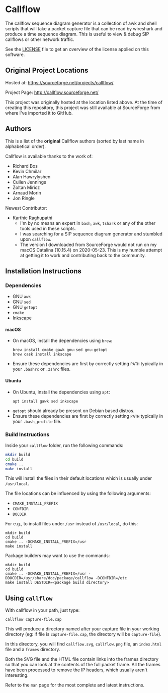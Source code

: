 # Callflow

The callflow sequence diagram generator is a collection of awk and shell scripts that will take a packet capture file that can be read by wireshark and produce a time sequence diagram. This is useful to view & debug SIP callflows or other network traffic.

See the [LICENSE](LICENSE) file to get an overview of the license applied on this software.

## Original Project Locations

Hosted at: https://sourceforge.net/projects/callflow/

Project Page: http://callflow.sourceforge.net/

This project was originally hosted at the location listed above. At the time of creating this repository, this project was still available at SourceForge from where I've imported it to GitHub.

## Authors

This is a list of the **original** Callflow authors (sorted by last name in alphabetical order).

Callflow is available thanks to the work of:

- Richard Bos
- Kevin Chmilar
- Alan Hawrylyshen
- Cullen Jennings
- Zoltan Miricz
- Arnaud Morin
- Jon Ringle

Newest Contributor:

- Karthic Raghupathi
  - I'm by no means an expert in `bash`, `awk`, `tshark` or any of the other tools used in these scripts.
  - I was searching for a SIP sequence diagram generator and stumbled upon `callflow`.
  - The version I downloaded from SourceForge would not run on my macOS Catalina (10.15.4) on 2020-05-23. This is my humble attempt at getting it to work and contributing back to the community.

## Installation Instructions

### Dependencies

- GNU `awk`
- GNU `sed`
- GNU `getopt`
- `cmake`
- Inkscape

#### macOS

- On macOS, install the dependencies using `brew`:
  ```
  brew install cmake gawk gnu-sed gnu-getopt
  brew cask install inkscape
  ```
- Ensure these dependencies are first by correctly setting `PATH` typically in your `.bashrc` or `.zshrc` files.

#### Ubuntu

- On Ubuntu, install the dependencies using `apt`:
  ```
  apt install gawk sed inkscape
  ```
- `getopt` should already be present on Debian based distros.
- Ensure these dependencies are first by correctly setting `PATH` typically in your `.bash_profile` file.

### Build Instructions

Inside your `callflow` folder, run the following commands:

``` bash
mkdir build
cd build
cmake ..
make install
```

This will install the files in their default locations which is usually under `/usr/local`.

The file locations can be influenced by using the following arguments:

- `CMAKE_INSTALL_PREFIX`
- `CONFDIR`
- `DOCDIR`

For e.g., to install files under `/usr` instead of `/usr/local`, do this:

```
mkdir build
cd build
cmake .. -DCMAKE_INSTALL_PREFIX=/usr
make install
```

Package builders may want to use the commands:

```
mkdir build
cd build
cmake .. -DCMAKE_INSTALL_PREFIX=/usr -DDOCDIR=/usr/share/doc/package/callflow -DCONFDIR=/etc
make install DESTDIR=<package build directory>
```

## Using `callflow`

With callflow in your path, just type:

```
callflow capture-file.cap
```

This will produce a directory named after your capture file in your working directory (eg: if file is `capture-file.cap`, the directory will be `capture-file`).

In this directory, you will find `callflow.svg`, `callflow.png` file, an `index.html` file and a `frames` directory.

Both the SVG file and the HTML file contain links into the frames directory so that you can look at the contents of the full packet frame.  All the frames have been processed to remove the IP headers, which usually aren't interesting.

Refer to the `man` page for the most complete and latest instructions.

